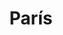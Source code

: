 ---
title: París
date: 
draft: false

# descripcion
description : Corazón color

materials: Plata 925

color: Rosa, Celeste, Violeta, Ambar

dimensions: 2cm (largo)

code: 01-10-0061

type: "Aros"

categories: []

price: $5.320,00

price_eftvo: $4.520,00

# Images
# first image will be shown in the product page
images:
  # - image: "images/path_to_image"
  # La ubicacion de las imagenes es imagenes/Aros/Aros.Cristal Swarovski/01-10-0061-paris
  - image: "./images/aros/cristal_swarovski/01-10-0061-corazon-color_a.JPG"
  - image: "./images/aros/cristal_swarovski/01-10-0061-corazon-color_b.JPG"
  - image: "./images/aros/cristal_swarovski/01-10-0061-corazon-color_c.JPG"
  - image: "./images/aros/cristal_swarovski/01-10-0061-corazon-color_d.JPG"
---